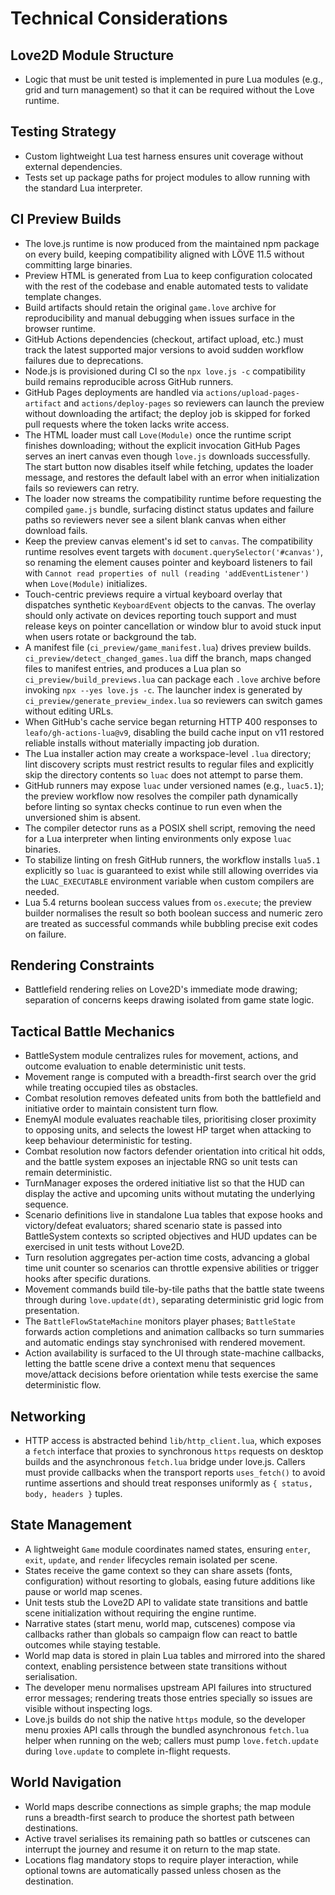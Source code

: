 # Technical Considerations

## Love2D Module Structure
- Logic that must be unit tested is implemented in pure Lua modules (e.g., grid and turn management) so that it can be required without the Love runtime.

## Testing Strategy
- Custom lightweight Lua test harness ensures unit coverage without external dependencies.
- Tests set up package paths for project modules to allow running with the standard Lua interpreter.

## CI Preview Builds
- The love.js runtime is now produced from the maintained npm package on every build, keeping compatibility aligned with LÖVE 11.5 without committing large binaries.
- Preview HTML is generated from Lua to keep configuration colocated with the rest of the codebase and enable automated tests to validate template changes.
- Build artifacts should retain the original `game.love` archive for reproducibility and manual debugging when issues surface in the browser runtime.
- GitHub Actions dependencies (checkout, artifact upload, etc.) must track the latest supported major versions to avoid sudden workflow failures due to deprecations.
- Node.js is provisioned during CI so the `npx love.js -c` compatibility build remains reproducible across GitHub runners.
- GitHub Pages deployments are handled via `actions/upload-pages-artifact` and `actions/deploy-pages` so reviewers can launch the preview without downloading the artifact; the deploy job is skipped for forked pull requests where the token lacks write access.
- The HTML loader must call `Love(Module)` once the runtime script finishes downloading; without the explicit invocation GitHub Pages serves an inert canvas even though `love.js` downloads successfully. The start button now disables itself while fetching, updates the loader message, and restores the default label with an error when initialization fails so reviewers can retry.
- The loader now streams the compatibility runtime before requesting the compiled `game.js` bundle, surfacing distinct status updates and failure paths so reviewers never see a silent blank canvas when either download fails.
- Keep the preview canvas element's id set to `canvas`. The compatibility runtime resolves event targets with `document.querySelector('#canvas')`, so renaming the element causes pointer and keyboard listeners to fail with `Cannot read properties of null (reading 'addEventListener')` when `Love(Module)` initializes.
- Touch-centric previews require a virtual keyboard overlay that dispatches synthetic `KeyboardEvent` objects to the canvas. The overlay should only activate on devices reporting touch support and must release keys on pointer cancellation or window blur to avoid stuck input when users rotate or background the tab.
- A manifest file (`ci_preview/game_manifest.lua`) drives preview builds. `ci_preview/detect_changed_games.lua` diff the branch, maps changed files to manifest entries, and produces a Lua plan so `ci_preview/build_previews.lua` can package each `.love` archive before invoking `npx --yes love.js -c`. The launcher index is generated by `ci_preview/generate_preview_index.lua` so reviewers can switch games without editing URLs.
- When GitHub's cache service began returning HTTP 400 responses to `leafo/gh-actions-lua@v9`, disabling the build cache input on v11 restored reliable installs without materially impacting job duration.
- The Lua installer action may create a workspace-level `.lua` directory; lint discovery scripts must restrict results to regular files and explicitly skip the directory contents so `luac` does not attempt to parse them.
- GitHub runners may expose `luac` under versioned names (e.g., `luac5.1`); the preview workflow now resolves the compiler path dynamically before linting so syntax checks continue to run even when the unversioned shim is absent.
- The compiler detector runs as a POSIX shell script, removing the need for a Lua interpreter when linting environments only expose `luac` binaries.
- To stabilize linting on fresh GitHub runners, the workflow installs `lua5.1` explicitly so `luac` is guaranteed to exist while still allowing overrides via the `LUAC_EXECUTABLE` environment variable when custom compilers are needed.
- Lua 5.4 returns boolean success values from `os.execute`; the preview builder normalises the result so both boolean success and numeric zero are treated as successful commands while bubbling precise exit codes on failure.

## Rendering Constraints
- Battlefield rendering relies on Love2D's immediate mode drawing; separation of concerns keeps drawing isolated from game state logic.

## Tactical Battle Mechanics
- BattleSystem module centralizes rules for movement, actions, and outcome evaluation to enable deterministic unit tests.
- Movement range is computed with a breadth-first search over the grid while treating occupied tiles as obstacles.
- Combat resolution removes defeated units from both the battlefield and initiative order to maintain consistent turn flow.
- EnemyAI module evaluates reachable tiles, prioritising closer proximity to opposing units, and selects the lowest HP target when attacking to keep behaviour deterministic for testing.
- Combat resolution now factors defender orientation into critical hit odds, and the battle system exposes an injectable RNG so unit tests can remain deterministic.
- TurnManager exposes the ordered initiative list so that the HUD can display the active and upcoming units without mutating the underlying sequence.
- Scenario definitions live in standalone Lua tables that expose hooks and victory/defeat evaluators; shared scenario state is passed into BattleSystem contexts so scripted objectives and HUD updates can be exercised in unit tests without Love2D.
- Turn resolution aggregates per-action time costs, advancing a global time unit counter so scenarios can throttle expensive abilities or trigger hooks after specific durations.
- Movement commands build tile-by-tile paths that the battle state tweens through during `love.update(dt)`, separating deterministic grid logic from presentation.
- The `BattleFlowStateMachine` monitors player phases; `BattleState` forwards action completions and animation callbacks so turn summaries and automatic endings stay synchronised with rendered movement.
- Action availability is surfaced to the UI through state-machine callbacks, letting the battle scene drive a context menu that sequences move/attack decisions before orientation while tests exercise the same deterministic flow.

## Networking
- HTTP access is abstracted behind `lib/http_client.lua`, which exposes a `fetch` interface that proxies to synchronous `https`
  requests on desktop builds and the asynchronous `fetch.lua` bridge under love.js. Callers must provide callbacks when the
  transport reports `uses_fetch()` to avoid runtime assertions and should treat responses uniformly as `{ status, body, headers }`
  tuples.

## State Management
- A lightweight `Game` module coordinates named states, ensuring `enter`, `exit`, `update`, and `render` lifecycles remain isolated per scene.
- States receive the game context so they can share assets (fonts, configuration) without resorting to globals, easing future additions like pause or world map scenes.
- Unit tests stub the Love2D API to validate state transitions and battle scene initialization without requiring the engine runtime.
- Narrative states (start menu, world map, cutscenes) compose via callbacks rather than globals so campaign flow can react to battle outcomes while staying testable.
- World map data is stored in plain Lua tables and mirrored into the shared context, enabling persistence between state transitions without serialisation.
- The developer menu normalises upstream API failures into structured error messages; rendering treats those entries specially so issues are visible without inspecting logs.
- Love.js builds do not ship the native `https` module, so the developer menu proxies API calls through the bundled asynchronous `fetch.lua` helper when running on the web; callers must pump `love.fetch.update` during `love.update` to complete in-flight requests.

## World Navigation
- World maps describe connections as simple graphs; the map module runs a breadth-first search to produce the shortest path between destinations.
- Active travel serialises its remaining path so battles or cutscenes can interrupt the journey and resume it on return to the map state.
- Locations flag mandatory stops to require player interaction, while optional towns are automatically passed unless chosen as the destination.
